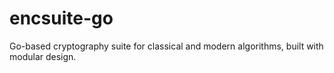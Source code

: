 # encsuite-go
Go-based cryptography suite for classical and modern algorithms, built with modular design.

